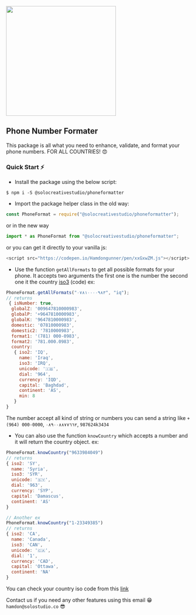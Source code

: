 <div style="text-align:start">
<img width="300px" src="https://i.ibb.co/6rg1TMj/Screen-Shot-2020-02-05-at-9-46-52-PM.png" />
</div>

## Phone Number Formater

This package is all what you need to enhance, validate, and format your phone numbers. FOR ALL COUNTRIES! 😍

### Quick Start ⚡️

- Install the package using the below script:

```
$ npm i -S @solocreativestudio/phoneformatter
```

- Import the package helper class in the old way:

```javascript
const PhoneFormat = require("@solocreativestudio/phoneformatter");
```

or in the new way

```javascript
import * as PhoneFormat from "@solocreativestudio/phoneformatter";
```

or you can get it directly to your vanilla js:

```javascript
<script src="https://codepen.io/Hamdongunner/pen/xxGxwZM.js"></script>
```

- Use the function `getAllFormats` to get all possible formats for your phone. It accepts two arguments the first one is the number the second one it the country [iso3](https://github.com/solocreativestudio/phoneformatter/blob/master/countries.js) (code)
  ex:

```javascript
PhoneFormat.getAllFormats("٠٧٨١٠٠٠٠٩٨٣", "iq");
// returns
 { isNumber: true,
  globalZ: '009647810000983',
  globalP: '+9647810000983',
  globalK: '9647810000983',
  domestic: '07810000983',
  domestic2: '7810000983',
  format1: '(781) 000-0983',
  format2: '781.000.0983',
  country:
   { iso2: 'IQ',
     name: 'Iraq',
     iso3: 'IRQ',
     unicode: '🇮🇶',
     dial: '964',
     currency: 'IQD',
     capital: 'Baghdad',
     continent: 'AS',
     min: 8
   }
}
```

The number accept all kind of string or numbers you can send a string like `+(964) 000-0000`, `٠٨٩٠٠٨٨٧٧٦٦٢`, `987624k3434`

- You can also use the function `knowCountry` which accepts a number and it will return the country object. ex:

```javascript
PhoneFormat.knowCountry("9633984049")
// returns
{ iso2: 'SY',
  name: 'Syria',
  iso3: 'SYR',
  unicode: '🇸🇾',
  dial: '963',
  currency: 'SYP',
  capital: 'Damascus',
  continent: 'AS'
}

// Another ex
PhoneFormat.knowCountry("1-23349385")
// returns
{ iso2: 'CA',
  name: 'Canada',
  iso3: 'CAN',
  unicode: '🇨🇦',
  dial: '1',
  currency: 'CAD',
  capital: 'Ottawa',
  continent: 'NA'
}
```

You can check your country iso code from this [link](https://github.com/solocreativestudio/phoneformatter/blob/master/countries.js)

Contact us if you need any other features using this email 😁
`hamdon@solostudio.co` 😎
